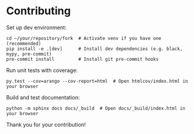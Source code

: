# Contributing

Set up dev environment:
```shell
cd ~/your/repository/fork  # Activate venv if you have one (recommended)
pip install -e .[dev]      # Install dev dependencies (e.g. black, mypy, pre-commit)
pre-commit install         # Install git pre-commit hooks
```

Run unit tests with coverage:

```shell
py.test --cov=arango --cov-report=html  # Open htmlcov/index.html in your browser
```

Build and test documentation:

```shell
python -m sphinx docs docs/_build  # Open docs/_build/index.html in your browser
```

Thank you for your contribution!
